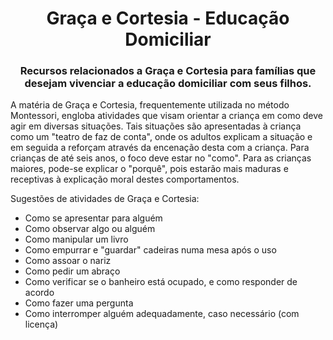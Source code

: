 <h1 align="center">Graça e Cortesia - Educação Domiciliar</h1>
<h3 align="center">Recursos relacionados a Graça e Cortesia para famílias que desejam vivenciar a educação domiciliar com seus filhos.</h3>

A matéria de Graça e Cortesia, frequentemente utilizada no método Montessori, engloba atividades que visam orientar a criança em como deve agir em diversas situações. Tais situações são apresentadas à criança como um "teatro de faz de conta", onde os adultos explicam a situação e em seguida a reforçam através da encenação desta com a criança. Para crianças de até seis anos, o foco deve estar no "como". Para as crianças maiores, pode-se explicar o "porquê", pois estarão mais maduras e receptivas à explicação moral destes comportamentos.

Sugestões de atividades de Graça e Cortesia:

- Como se apresentar para alguém
- Como observar algo ou alguém
- Como manipular um livro
- Como empurrar e "guardar" cadeiras numa mesa após o uso
- Como assoar o nariz
- Como pedir um abraço
- Como verificar se o banheiro está ocupado, e como responder de acordo
- Como fazer uma pergunta
- Como interromper alguém adequadamente, caso necessário (com licença)
